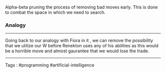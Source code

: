 Alpha-beta pruning the process of removing bad moves early. This is done to combat the space in which we need to search. 

### Analogy 
___
Going back to our analogy with Fiora in it , we can remove the possibility that we utilize our W before Renekton uses any of his abilities as this would be a horrible move and almost gaurantee that we would lose the trade. 

______

Tags : #programming #artificial-intelligence

